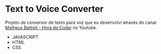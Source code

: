 # Text to Voice Converter

Projeto de conversor de texto para voz que eu desenvolvi através do canal [Matheus Battisti - Hora de Codar](https://www.youtube.com/@MatheusBattisti) no Youtube.

- JAVASCRIPT
- HTML
- CSS
